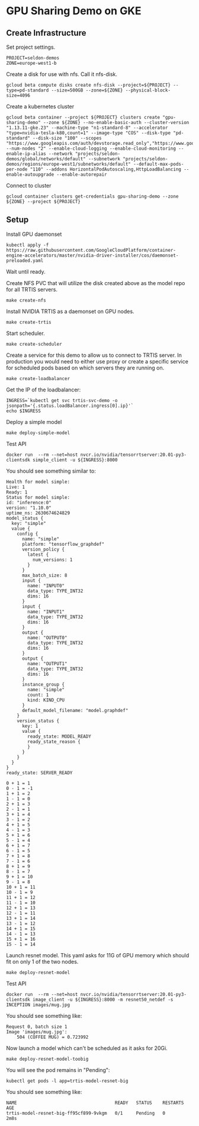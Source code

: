 # GPU Sharing Demo on GKE

## Create Infrastructure

Set project settings.

```
PROJECT=seldon-demos
ZONE=europe-west1-b
```

Create a disk for use with nfs. Call it nfs-disk.

```
gcloud beta compute disks create nfs-disk --project=${PROJECT} --type=pd-standard --size=500GB --zone=${ZONE} --physical-block-size=4096
```

Create a kubernetes cluster

```
gcloud beta container --project ${PROJECT} clusters create "gpu-sharing-demo" --zone ${ZONE} --no-enable-basic-auth --cluster-version "1.13.11-gke.23" --machine-type "n1-standard-8" --accelerator "type=nvidia-tesla-k80,count=1" --image-type "COS" --disk-type "pd-standard" --disk-size "100" --scopes "https://www.googleapis.com/auth/devstorage.read_only","https://www.googleapis.com/auth/logging.write","https://www.googleapis.com/auth/monitoring","https://www.googleapis.com/auth/servicecontrol","https://www.googleapis.com/auth/service.management.readonly","https://www.googleapis.com/auth/trace.append" --num-nodes "2" --enable-cloud-logging --enable-cloud-monitoring --enable-ip-alias --network "projects/seldon-demos/global/networks/default" --subnetwork "projects/seldon-demos/regions/europe-west1/subnetworks/default" --default-max-pods-per-node "110" --addons HorizontalPodAutoscaling,HttpLoadBalancing --enable-autoupgrade --enable-autorepair
```

Connect to cluster

```
gcloud container clusters get-credentials gpu-sharing-demo --zone ${ZONE} --project ${PROJECT}
```

## Setup

Install GPU daemonset

```
kubectl apply -f https://raw.githubusercontent.com/GoogleCloudPlatform/container-engine-accelerators/master/nvidia-driver-installer/cos/daemonset-preloaded.yaml
```

Wait until ready.

Create NFS PVC that will utilize the disk created above as the model repo for all TRTIS servers.


```
make create-nfs
```

Install NVIDIA TRTIS as a daemonset on GPU nodes.

```
make create-trtis
```

Start scheduler.

```
make create-scheduler
```

Create a service for this demo to allow us to connect to TRTIS server. In production you would need to either use proxy or create a specific service for scheduled pods based on which servers they are running on.

```
make create-loadbalancer
```

Get the IP of the loadbalancer:

```
INGRESS=`kubectl get svc trtis-svc-demo -o jsonpath='{.status.loadBalancer.ingress[0].ip}'`
echo $INGRESS
```

Deploy a simple model

```
make deploy-simple-model
```

Test API

```
docker run  --rm --net=host nvcr.io/nvidia/tensorrtserver:20.01-py3-clientsdk simple_client -u ${INGRESS}:8000
```

You should see something similar to:

```
Health for model simple:
Live: 1
Ready: 1
Status for model simple:
id: "inference:0"
version: "1.10.0"
uptime_ns: 2630674624829
model_status {
  key: "simple"
  value {
    config {
      name: "simple"
      platform: "tensorflow_graphdef"
      version_policy {
        latest {
          num_versions: 1
        }
      }
      max_batch_size: 8
      input {
        name: "INPUT0"
        data_type: TYPE_INT32
        dims: 16
      }
      input {
        name: "INPUT1"
        data_type: TYPE_INT32
        dims: 16
      }
      output {
        name: "OUTPUT0"
        data_type: TYPE_INT32
        dims: 16
      }
      output {
        name: "OUTPUT1"
        data_type: TYPE_INT32
        dims: 16
      }
      instance_group {
        name: "simple"
        count: 1
        kind: KIND_CPU
      }
      default_model_filename: "model.graphdef"
    }
    version_status {
      key: 1
      value {
        ready_state: MODEL_READY
        ready_state_reason {
        }
      }
    }
  }
}
ready_state: SERVER_READY

0 + 1 = 1
0 - 1 = -1
1 + 1 = 2
1 - 1 = 0
2 + 1 = 3
2 - 1 = 1
3 + 1 = 4
3 - 1 = 2
4 + 1 = 5
4 - 1 = 3
5 + 1 = 6
5 - 1 = 4
6 + 1 = 7
6 - 1 = 5
7 + 1 = 8
7 - 1 = 6
8 + 1 = 9
8 - 1 = 7
9 + 1 = 10
9 - 1 = 8
10 + 1 = 11
10 - 1 = 9
11 + 1 = 12
11 - 1 = 10
12 + 1 = 13
12 - 1 = 11
13 + 1 = 14
13 - 1 = 12
14 + 1 = 15
14 - 1 = 13
15 + 1 = 16
15 - 1 = 14
```

Launch resnet model. This yaml asks for 11G of GPU memory which should fit on only 1 of the two nodes.

```
make deploy-resnet-model
```

Test API

```
docker run  --rm --net=host nvcr.io/nvidia/tensorrtserver:20.01-py3-clientsdk image_client -u ${INGRESS}:8000 -m resnet50_netdef -s INCEPTION images/mug.jpg
```

You should see something like:

```
Request 0, batch size 1
Image 'images/mug.jpg':
    504 (COFFEE MUG) = 0.723992
```

Now launch a model which can't be scheduled as it asks for 20Gi.

```
make deploy-resnet-model-toobig
```

You will see the pod remains in "Pending":

```
kubectl get pods -l app=trtis-model-resnet-big
```

You should see something like:

```
NAME                                     READY   STATUS    RESTARTS   AGE
trtis-model-resnet-big-ff95cf899-9vkgm   0/1     Pending   0          2m8s
```

